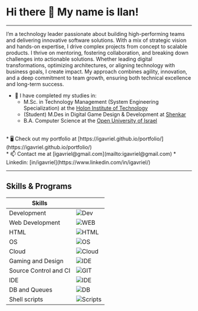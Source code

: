 # Hi there 👋 My name is Ilan!

---

I’m a technology leader passionate about building high-performing teams and delivering innovative software solutions. With a mix of strategic vision and hands-on expertise, I drive complex projects from concept to scalable products. I thrive on mentoring, fostering collaboration, and breaking down challenges into actionable solutions. Whether leading digital transformations, optimizing architectures, or aligning technology with business goals, I create impact. My approach combines agility, innovation, and a deep commitment to team growth, ensuring both technical excellence and long-term success.

* 📖  I have completed my studies in:
  * M.Sc. in Technology Management (System Engineering Specialization) at the [Holon Institute of Technology](https://www.hit.ac.il/academic/industrial_engineering_and_tech_management/msc/)
  * (Student) M.Des in Digital Game Design & Development at [Shenkar](https://en.shenkar.ac.il/departments/design-MDes-games)
  * B.A. Computer Science at the [Open University of Israel](https://www.openu.ac.il/)
<br>
* 🖥️  Check out my portfolio at [https://igavriel.github.io/portfolio/](https://igavriel.github.io/portfolio/)
<br>
* 📫  Contact me at [igavriel@gmail.com](mailto:igavriel@gmail.com)
  * Linkedin: [in/igavriel](https://www.linkedin.com/in/igavriel/)

---

## Skills & Programs

| Skills                | |
|-----------------------|-|
| Development           | ![Dev](https://skillicons.dev/icons?i=cpp,c,cs,dotnet,cmake,py&theme=dark) |
| Web Development       | ![WEB](https://skillicons.dev/icons?i=nodejs,npm,js,ts,express,flask,react&theme=dark) |
| HTML                  | ![HTML](https://skillicons.dev/icons?i=html,css,bootstrap,md&theme=dark) |
| OS                    | ![OS](https://skillicons.dev/icons?i=linux,ubuntu,debian,apple,windows&theme=dark) |
| Cloud                 | ![Cloud](https://skillicons.dev/icons?i=aws,azure,kubernetes,docker&theme=dark) |
| Gaming and Design     | ![IDE](https://skillicons.dev/icons?i=unity,figma,blender&theme=dark) |
| Source Control and CI | ![GIT](https://skillicons.dev/icons?i=git,github,gitlab,jenkins&theme=dark) |
| IDE                   | ![IDE](https://skillicons.dev/icons?i=vscode,visualstudio,clion,pycharm,webstorm,eclipse,atom,postman&theme=dark) |
| DB and Queues         | ![DB](https://skillicons.dev/icons?i=postgres,redis,elasticsearch,sqlite,rabbitmq&theme=dark) |
| Shell scripts         | ![Scripts](https://skillicons.dev/icons?i=bash,powershell&theme=dark) |
